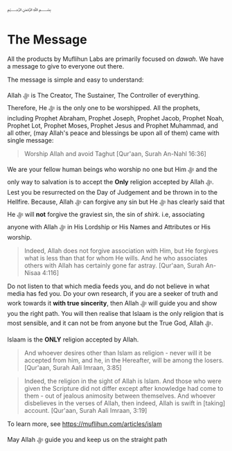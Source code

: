 ﷽

# The Message
All the products by Muflihun Labs are primarily focused on *dawah*. We have a message to give to everyone out there.

The message is simple and easy to understand:

Allah ﷻ is The Creator, The Sustainer, The Controller of everything. Therefore, He ﷻ is the only one to be worshipped. All the prophets, including Prophet Abraham, Prophet Joseph, Prophet Jacob, Prophet Noah, Prophet Lot, Prophet Moses, Prophet Jesus and Prophet Muhammad, and all other, (may Allah's peace and blessings be upon all of them) came with single message:

 > Worship Allah and avoid Taghut [Qur'aan, Surah An-Nahl 16:36]

We are your fellow human beings who worship no one but Him ﷻ and the only way to salvation is to accept the **Only** religion accepted by Allah ﷻ. Lest you be resurrected on the Day of Judgement and be thrown in to the Hellfire. Because, Allah ﷻ can forgive any sin but He ﷻ has clearly said that He ﷻ will **not** forgive the graviest sin, the sin of *shirk*. i.e, associating anyone with Allah ﷻ in His Lordship or His Names and Attributes or His worship.

 > Indeed, Allah does not forgive association with Him, but He forgives what is less than that for whom He wills. And he who associates others with Allah has certainly gone far astray. [Qur'aan, Surah An-Nisaa 4:116]

Do not listen to that which media feeds you, and do not believe in what media has fed you. Do your own research, if you are a seeker of truth and work towards it **with true sincerity**, then Allah ﷻ will guide you and show you the right path. You will then realise that Islaam is the only religion that is most sensible, and it can not be from anyone but the True God, Allah ﷻ.

Islaam is the **ONLY** religion accepted by Allah. 

> And whoever desires other than Islam as religion - never will it be accepted from him, and he, in the Hereafter, will be among the losers. [Qur'aan, Surah Aali Imraan, 3:85]

 > Indeed, the religion in the sight of Allah is Islam. And those who were given the Scripture did not differ except after knowledge had come to them - out of jealous animosity between themselves. And whoever disbelieves in the verses of Allah, then indeed, Allah is swift in [taking] account. [Qur'aan, Surah Aali Imraan, 3:19]

To learn more, see https://muflihun.com/articles/islam

May Allah ﷻ guide you and keep us on the straight path 
